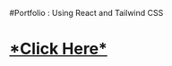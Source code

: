 #Portfolio : Using React and Tailwind CSS
<h1><a href="https://vaishnaviphirkojportfolio.netlify.app/">*Click Here*</a></h1>
